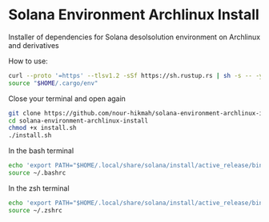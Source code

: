 # Solana Environment Archlinux Install
 Installer of dependencies for Solana desolsolution environment on Archlinux and derivatives 

How to use:
```sh
curl --proto '=https' --tlsv1.2 -sSf https://sh.rustup.rs | sh -s -- -y
source "$HOME/.cargo/env"
```
Close your terminal and open again
```sh
git clone https://github.com/nour-hikmah/solana-environment-archlinux-install
cd solana-environment-archlinux-install
chmod +x install.sh
./install.sh
```

In the bash terminal
```sh
echo 'export PATH="$HOME/.local/share/solana/install/active_release/bin:$PATH"' >> ~/.bashrc
source ~/.bashrc
```

In the zsh terminal
```sh
echo 'export PATH="$HOME/.local/share/solana/install/active_release/bin:$PATH"' >> ~/.zshrc
source ~/.zshrc
```
